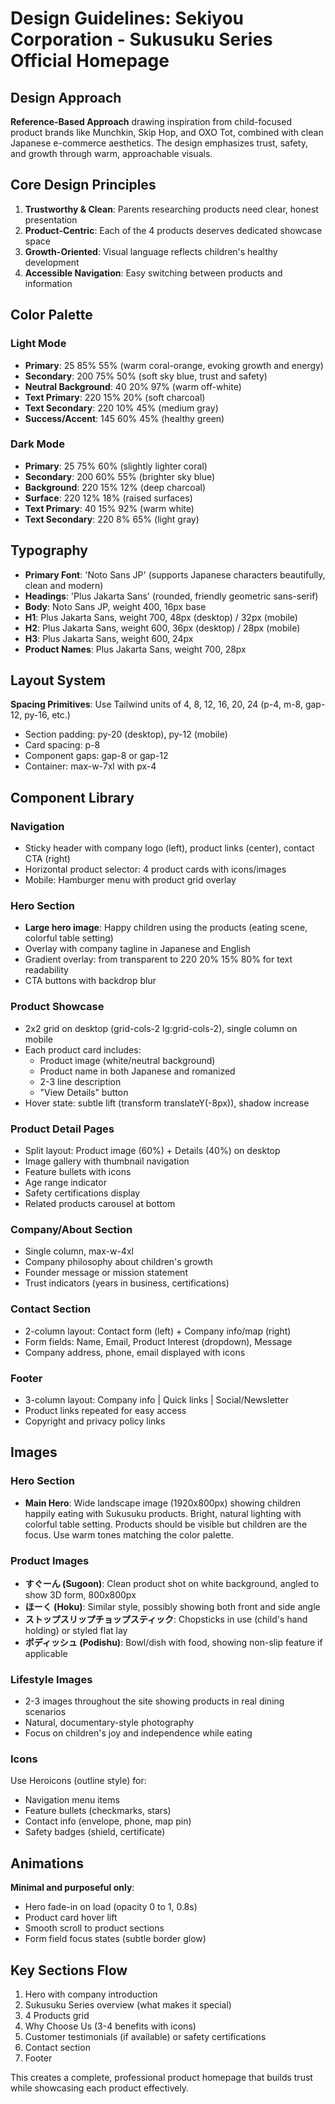 # Design Guidelines: Sekiyou Corporation - Sukusuku Series Official Homepage

## Design Approach
**Reference-Based Approach** drawing inspiration from child-focused product brands like Munchkin, Skip Hop, and OXO Tot, combined with clean Japanese e-commerce aesthetics. The design emphasizes trust, safety, and growth through warm, approachable visuals.

## Core Design Principles
1. **Trustworthy & Clean**: Parents researching products need clear, honest presentation
2. **Product-Centric**: Each of the 4 products deserves dedicated showcase space
3. **Growth-Oriented**: Visual language reflects children's healthy development
4. **Accessible Navigation**: Easy switching between products and information

## Color Palette

### Light Mode
- **Primary**: 25 85% 55% (warm coral-orange, evoking growth and energy)
- **Secondary**: 200 75% 50% (soft sky blue, trust and safety)
- **Neutral Background**: 40 20% 97% (warm off-white)
- **Text Primary**: 220 15% 20% (soft charcoal)
- **Text Secondary**: 220 10% 45% (medium gray)
- **Success/Accent**: 145 60% 45% (healthy green)

### Dark Mode
- **Primary**: 25 75% 60% (slightly lighter coral)
- **Secondary**: 200 60% 55% (brighter sky blue)
- **Background**: 220 15% 12% (deep charcoal)
- **Surface**: 220 12% 18% (raised surfaces)
- **Text Primary**: 40 15% 92% (warm white)
- **Text Secondary**: 220 8% 65% (light gray)

## Typography
- **Primary Font**: 'Noto Sans JP' (supports Japanese characters beautifully, clean and modern)
- **Headings**: 'Plus Jakarta Sans' (rounded, friendly geometric sans-serif)
- **Body**: Noto Sans JP, weight 400, 16px base
- **H1**: Plus Jakarta Sans, weight 700, 48px (desktop) / 32px (mobile)
- **H2**: Plus Jakarta Sans, weight 600, 36px (desktop) / 28px (mobile)
- **H3**: Plus Jakarta Sans, weight 600, 24px
- **Product Names**: Plus Jakarta Sans, weight 700, 28px

## Layout System
**Spacing Primitives**: Use Tailwind units of 4, 8, 12, 16, 20, 24 (p-4, m-8, gap-12, py-16, etc.)
- Section padding: py-20 (desktop), py-12 (mobile)
- Card spacing: p-8
- Component gaps: gap-8 or gap-12
- Container: max-w-7xl with px-4

## Component Library

### Navigation
- Sticky header with company logo (left), product links (center), contact CTA (right)
- Horizontal product selector: 4 product cards with icons/images
- Mobile: Hamburger menu with product grid overlay

### Hero Section
- **Large hero image**: Happy children using the products (eating scene, colorful table setting)
- Overlay with company tagline in Japanese and English
- Gradient overlay: from transparent to 220 20% 15% 80% for text readability
- CTA buttons with backdrop blur

### Product Showcase
- 2x2 grid on desktop (grid-cols-2 lg:grid-cols-2), single column on mobile
- Each product card includes:
  - Product image (white/neutral background)
  - Product name in both Japanese and romanized
  - 2-3 line description
  - "View Details" button
- Hover state: subtle lift (transform translateY(-8px)), shadow increase

### Product Detail Pages
- Split layout: Product image (60%) + Details (40%) on desktop
- Image gallery with thumbnail navigation
- Feature bullets with icons
- Age range indicator
- Safety certifications display
- Related products carousel at bottom

### Company/About Section
- Single column, max-w-4xl
- Company philosophy about children's growth
- Founder message or mission statement
- Trust indicators (years in business, certifications)

### Contact Section
- 2-column layout: Contact form (left) + Company info/map (right)
- Form fields: Name, Email, Product Interest (dropdown), Message
- Company address, phone, email displayed with icons

### Footer
- 3-column layout: Company info | Quick links | Social/Newsletter
- Product links repeated for easy access
- Copyright and privacy policy links

## Images

### Hero Section
- **Main Hero**: Wide landscape image (1920x800px) showing children happily eating with Sukusuku products. Bright, natural lighting with colorful table setting. Products should be visible but children are the focus. Use warm tones matching the color palette.

### Product Images
- **すぐーん (Sugoon)**: Clean product shot on white background, angled to show 3D form, 800x800px
- **ほーく (Hoku)**: Similar style, possibly showing both front and side angle
- **ストップスリップチョップスティック**: Chopsticks in use (child's hand holding) or styled flat lay
- **ポディッシュ (Podishu)**: Bowl/dish with food, showing non-slip feature if applicable

### Lifestyle Images
- 2-3 images throughout the site showing products in real dining scenarios
- Natural, documentary-style photography
- Focus on children's joy and independence while eating

### Icons
Use Heroicons (outline style) for:
- Navigation menu items
- Feature bullets (checkmarks, stars)
- Contact info (envelope, phone, map pin)
- Safety badges (shield, certificate)

## Animations
**Minimal and purposeful only**:
- Hero fade-in on load (opacity 0 to 1, 0.8s)
- Product card hover lift
- Smooth scroll to product sections
- Form field focus states (subtle border glow)

## Key Sections Flow
1. Hero with company introduction
2. Sukusuku Series overview (what makes it special)
3. 4 Products grid
4. Why Choose Us (3-4 benefits with icons)
5. Customer testimonials (if available) or safety certifications
6. Contact section
7. Footer

This creates a complete, professional product homepage that builds trust while showcasing each product effectively.